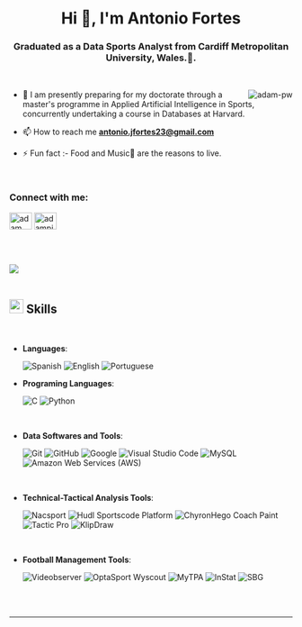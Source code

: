<h1 align="center">Hi 👋, I'm Antonio Fortes</h1>
<h3 align="center">Graduated as a Data Sports Analyst from Cardiff Metropolitan University, Wales.🌟.</h3>

<br>

<p><img align="right" src="https://github.com/Adam-pw/Adam-pw/blob/main/animation_500_kxa883sd.gif" alt="adam-pw" /></p>


- 🌱 I am presently preparing for my doctorate through a master's programme in Applied Artificial Intelligence in Sports, concurrently undertaking a course in Databases at Harvard.

- 📫 How to reach me **antonio.jfortes23@gmail.com**

- ⚡ Fun fact :- Food and Music🎵 are the reasons to live.

<br>

<h3 align="left">Connect with me:</h3>
<p align="left">
  <a href="https://www.linkedin.com/in/antonio-dacruz/" target="blank"><img align="center"
      src="https://raw.githubusercontent.com/rahuldkjain/github-profile-readme-generator/master/src/images/icons/Social/linked-in-alt.svg"
      alt="adam pithewan" height="30" width="40" /></a>
 <a href="https://twitter.com/ToniFortes" target="blank"><img align="center"
      src="https://raw.githubusercontent.com/rahuldkjain/github-profile-readme-generator/master/src/images/icons/Social/twitter.svg"
      alt="adampithewan" height="30" width="40" /></a>

<br><br>

<img src="https://user-images.githubusercontent.com/73097560/115834477-dbab4500-a447-11eb-908a-139a6edaec5c.gif"><br><br>

## <img src="https://media2.giphy.com/media/QssGEmpkyEOhBCb7e1/giphy.gif?cid=ecf05e47a0n3gi1bfqntqmob8g9aid1oyj2wr3ds3mg700bl&rid=giphy.gif" width ="25"><b> Skills</b>
<br>

<p align="center">

- **Languages**:

  ![Spanish](https://img.shields.io/badge/Spanish-EFDF00?style=for-the-badge&logoColor=white)
  ![English](https://img.shields.io/badge/English-00247D?style=for-the-badge&logoColor=white)
  ![Portuguese](https://img.shields.io/badge/Portuguese-008000?style=for-the-badge&logoColor=white)



</p>
    
- **Programing Languages**:
    
    ![C](https://img.shields.io/badge/C%20-%232370ED.svg?style=for-the-badge&logo=c&logoColor=white)
    ![Python](https://img.shields.io/badge/Python%20-%2314354C.svg?style=for-the-badge&logo=python&logoColor=white)

<br>

- **Data Softwares and Tools**:

  ![Git](https://img.shields.io/badge/git-%23F05033.svg?style=for-the-badge&logo=git&logoColor=white)
  ![GitHub](https://img.shields.io/badge/github-%23121011.svg?style=for-the-badge&logo=github&logoColor=white)
  ![Google](https://img.shields.io/badge/google-%234285F4.svg?style=for-the-badge&logo=google&logoColor=white)
  ![Visual Studio Code](https://img.shields.io/badge/Visual%20Studio%20Code-0078d7.svg?style=for-the-badge&logo=visual-studio-code&logoColor=white)
  ![MySQL](https://img.shields.io/badge/MySQL-4479A1?style=for-the-badge&logo=mysql&logoColor=white)
  ![Amazon Web Services (AWS)](https://img.shields.io/badge/Amazon%20Web%20Services-232F3E?style=for-the-badge&logo=amazon-aws&logoColor=white)
    
<br>

- **Technical-Tactical Analysis Tools**:

  ![Nacsport](https://img.shields.io/badge/Nacsport-FF6600?style=for-the-badge&logoColor=white)
  ![Hudl Sportscode Platform](https://img.shields.io/badge/Hudl%20Sportscode%20Platform-000000?style=for-the-badge&logoColor=white)
  ![ChyronHego Coach Paint](https://img.shields.io/badge/ChyronHego%20Coach%20Paint-007ACC?style=for-the-badge&logoColor=white)
  ![Tactic Pro](https://img.shields.io/badge/Tactic%20Pro-FF0000?style=for-the-badge&logoColor=white)
  ![KlipDraw](https://img.shields.io/badge/KlipDraw-0080FF?style=for-the-badge&logoColor=white)

<br>

- **Football Management Tools**:

  ![Videobserver](https://img.shields.io/badge/Videobserver-FF6600?style=for-the-badge&logoColor=white)
  ![OptaSport Wyscout](https://img.shields.io/badge/OptaSport%20Wyscout-0096D6?style=for-the-badge&logoColor=white)
  ![MyTPA](https://img.shields.io/badge/MyTPA-000000?style=for-the-badge&logoColor=white)
  ![InStat](https://img.shields.io/badge/InStat-FF0000?style=for-the-badge&logoColor=white)
  ![SBG](https://img.shields.io/badge/SBG-008000?style=for-the-badge&logoColor=white)
  


</p>

<br>
<br>

-----

